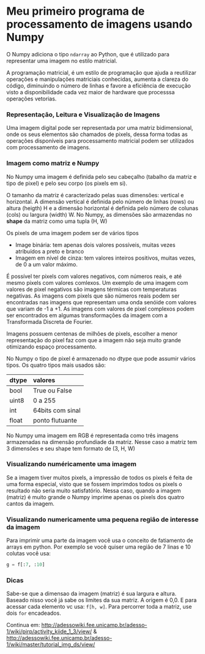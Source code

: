 # Meu primeiro programa de processamento de imagens usando Numpy

O Numpy adiciona o tipo `ndarray` ao Python, que é utilizado para representar uma imagem no estilo matricial.

A programação matricial, é um estilo de programação que ajuda a reutilizar operações e manipulações matriciais conhecidas, aumenta a clareza do código, diminuindo o número de linhas e favore a eficiência de execução visto a disponibilidade cada vez maior de hardware que processsa operações vetorias.

### Representação, Leitura  e Visualização de Imagens

Uma imagem digital pode ser representada por uma matriz bidimensional, onde os seus elementos são chamados de pixels, dessa forma todas as operações disponíveis para processamento matricial podem ser utilizados com processamento de imagens.

### Imagem como matriz e Numpy

No Numpy uma imagem é definida pelo seu cabeçalho (tabalho da matriz e tipo de pixel) e pelo seu corpo (os pixels em si).

O tamanho da matriz é caracterizado pelas suas dimensões: vertical e horizontal. A dimensão vertical é definida pelo número de linhas (rows) ou altura (heigth) H e a dimensão horizontal é definida pelo número de colunas (cols) ou largura (width) W. No Numpy, as dimensões são armazendas no **shape** da matriz como uma tupla (H, W)

Os pixels de uma imagem podem ser de vários tipos
- Image binária: tem apenas dois valores possíveis, muitas vezes atribuídos a preto e branco
- Imagem em nível de cinza: tem valores inteiros positivos, muitas vezes, de 0 a um valor máximo.

É possível ter pixels com valores negativos, com números reais, e até mesmo pixels com valores comlexos. Um exemplo de uma imagem com valores de pixel negativos são imagens térmicas com temperaturas negativas. As imagens com pixels que são números reais podem ser encontradas nas imagens que representam uma onda senóide com valores que variam de -1 a +1. As imagens com valores de pixel complexos podem ser encontrados em algumas transformações da imagem com a Transformada Discreta de Fourier.

Imagens possuem centenas de milhões de pixels, escolher a menor representação do pixel faz com que a imagem não seja muito grande otimizando espaço processamento.

No Numpy o tipo de pixel é armazenado no dtype que pode assumir vários tipos. Os quatro tipos mais usados são:

| **dtype**       | valores           |
| :-------------  | :-------------    |
| bool            | True ou False     |
| uint8           | 0 a 255           |
| int             | 64bits com sinal  |
| float           | ponto flutuante   |


No Numpy uma imagem em RGB é representada como três imagens armazenadas na dimensão profundiade da matriz. Nesse caso a matriz tem 3 dimensões e seu shape tem formato de (3, H, W)


### Visualizando numéricamente uma imagem

Se a imagem tiver muitos pixels, a impressão de todos os pixels é feita de uma forma especial, visto que se fossem imprimdos todos os pixels o resultado não seria muito satisfatório. Nessa caso, quando a imagem (matriz) é muito grande o Numpy imprime apenas os pixels dos quatro cantos da imagem.

### Visualizando numericamente uma pequena região de interesse da imagem

Para imprimir uma parte da imagem você usa o conceito de fatiamento de arrays em python. Por exemplo se você quiser uma região de 7 linas e 10 colutas você usa:
```python
g = f[:7, :10]
```

### Dicas

Sabe-se que a dimensao da imagem (matriz) é sua largura e altura. Baseado nisso você já sabe os limites da sua matriz. A origem é 0,0. E para acessar cada elemento vc usa: `f[h, w]`. Para percorrer toda a matriz, use dois `for` encadeados.

Continua em: http://adessowiki.fee.unicamp.br/adesso-1/wiki/pirp/activity_kiide_1_3/view/ & http://adessowiki.fee.unicamp.br/adesso-1/wiki/master/tutorial_img_ds/view/
